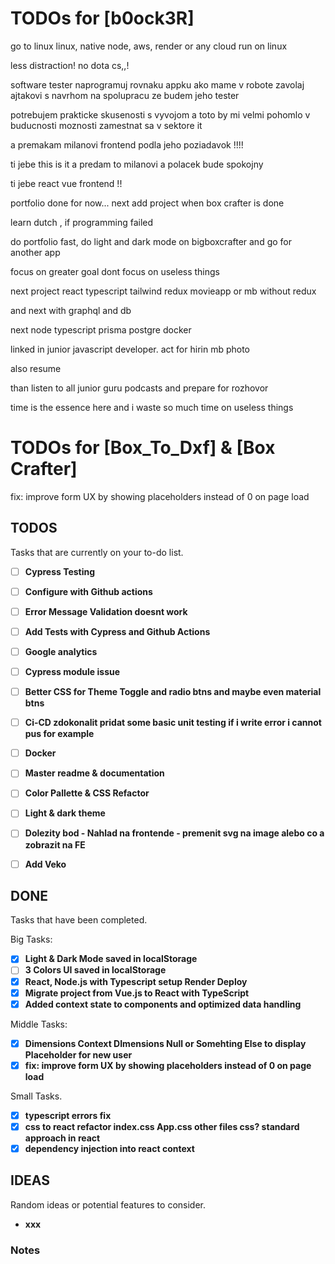 # TODOs for [b0ock3R]

go to linux linux, native node, aws, render or any cloud run on linux

less distraction! no dota cs,,!

software tester naprogramuj rovnaku appku ako mame v robote
zavolaj ajtakovi s navrhom na spolupracu ze budem jeho tester

potrebujem prakticke skusenosti s vyvojom a toto by mi velmi pohomlo
v buducnosti moznosti zamestnat sa v sektore it

a premakam milanovi frontend podla jeho poziadavok !!!!

ti jebe this is it
a predam to milanovi a polacek bude spokojny

ti jebe react vue frontend !!

portfolio done for now... next add project when box crafter is done

learn dutch , if programming failed

do portfolio fast, do light and dark mode on bigboxcrafter and go for another app

focus on greater goal dont focus on useless things

next project react typescript tailwind redux movieapp or mb without redux

and next with graphql and db

next node typescript prisma postgre docker

linked in junior javascript developer. act for hirin mb photo

also resume

than listen to all junior guru podcasts and prepare for rozhovor

time is the essence here and i waste so much time on useless things

# TODOs for [Box_To_Dxf] & [Box Crafter]

fix: improve form UX by showing placeholders instead of 0 on page load

## TODOS

Tasks that are currently on your to-do list.

- [ ] **Cypress Testing**
- [ ] **Configure with Github actions**
- [ ] **Error Message Validation doesnt work**
- [ ] **Add Tests with Cypress and Github Actions**
- [ ] **Google analytics**
- [ ] **Cypress module issue**
  <!-- https://github.com/cypress-io/cypress/issues/23552 -->
  <!-- https://github.com/cypress-io/cypress/issues/24111 -->

- [ ] **Better CSS for Theme Toggle and radio btns and maybe even material btns**

- [ ] **Ci-CD zdokonalit pridat some basic unit testing if i write error i cannot pus for example**
- [ ] **Docker**

- [ ] **Master readme & documentation**
- [ ] **Color Pallette & CSS Refactor**
    <!-- 
    https://sk.pinterest.com/pin/235876099222894518/visual-search/?x=16&y=16&w=468&h=568&cropSource=6&surfaceType=flashlight
    https://www.pngegg.com/en/png-pcbiv/download 
    -->
  <!-- Try first if bad go Light&Dark ! -->
- [ ] **Light & dark theme**
  <!-- .. or both with gradient dark -->
  <!-- https://blog.logrocket.com/style-forms-css/ -->

- [ ] **Dolezity bod - Nahlad na frontende - premenit svg na image alebo co a zobrazit na FE**
- [ ] **Add Veko**

## DONE

Tasks that have been completed.

Big Tasks:

- [x] **Light & Dark Mode saved in localStorage**
- [ ] **3 Colors UI saved in localStorage**
- [x] **React, Node.js with Typescript setup Render Deploy**
- [x] **Migrate project from Vue.js to React with TypeScript**
- [x] **Added context state to components and optimized data handling**

Middle Tasks:

- [x] **Dimensions Context DImensions Null or Somehting Else to display Placeholder for new user**
- [x] **fix: improve form UX by showing placeholders instead of 0 on page load**

Small Tasks.

- [x] **typescript errors fix**
- [x] **css to react refactor index.css App.css other files css? standard approach in react**
- [x] **dependency injection into react context**

## IDEAS

Random ideas or potential features to consider.

- **xxx**

### Notes
